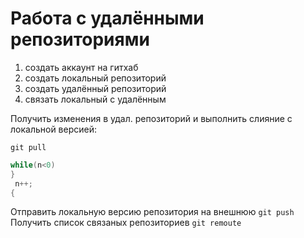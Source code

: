 # Работа с удалёнными репозиториями 
1. создать аккаунт на гитхаб
2. создать локальный репозиторий
3. создать удалённый репозиторий
4. связать локальный с удалённым

Получить изменения в удал. репозиторий и выполнить слияние с локальной версией:
```
git pull
```
```c#
while(n<0)
}
 n++;
{
```
Отправить локальную версию репозитория на внешнюю `git push`
Получить список связаных репозиториев `git remoute`
